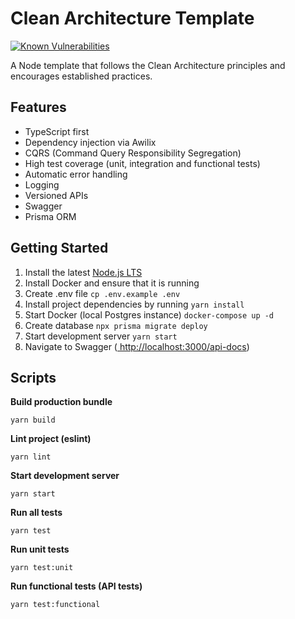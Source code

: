 # Clean Architecture Template

[![Known Vulnerabilities](https://snyk.io/test/github/JamieLivingstone/node-clean-architecture/badge.svg)](https://snyk.io/test/github/JamieLivingstone/node-clean-architecture)

A Node template that follows the Clean Architecture principles and encourages established practices.

## Features

- TypeScript first
- Dependency injection via Awilix
- CQRS (Command Query Responsibility Segregation)
- High test coverage (unit, integration and functional tests)
- Automatic error handling
- Logging
- Versioned APIs
- Swagger
- Prisma ORM

## Getting Started

1. Install the latest [Node.js LTS](https://nodejs.org/en/)
2. Install Docker and ensure that it is running
3. Create .env file `cp .env.example .env`
4. Install project dependencies by running `yarn install`
5. Start Docker (local Postgres instance) `docker-compose up -d`
6. Create database `npx prisma migrate deploy`
7. Start development server `yarn start`
8. Navigate to Swagger ([ http://localhost:3000/api-docs](http://localhost:3000/api-docs))

## Scripts

**Build production bundle**

```
yarn build
```

**Lint project (eslint)**

```
yarn lint
```

**Start development server**

```
yarn start
```

**Run all tests**

```
yarn test
```

**Run unit tests**

```
yarn test:unit
```

**Run functional tests (API tests)**

```
yarn test:functional
```

